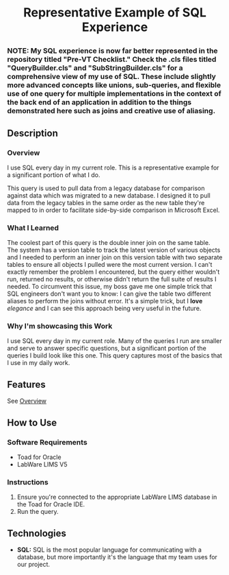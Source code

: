 # <p align="center">Representative Example of SQL Experience</p>

### __NOTE: My SQL experience is now far better represented in the repository titled "Pre-VT Checklist." Check the .cls files titled "QueryBuilder.cls" and "SubStringBuilder.cls" for a comprehensive view of my use of SQL. These include slightly more advanced concepts like unions, sub-queries, and flexible use of one query for multiple implementations in the context of the back end of an application in addition to the things demonstrated here such as joins and creative use of aliasing.__

## Description
### Overview
I use SQL every day in my current role. This is a representative example for a significant portion of what I do.

This query is used to pull data from a legacy database for comparison against data which was migrated to a new database. I designed it to pull data from the legacy tables in the same order as the new table they're mapped to in order to facilitate side-by-side comparison in Microsoft Excel.

### What I Learned
The coolest part of this query is the double inner join on the same table. The system has a version table to track the latest version of various objects and I needed to perform an inner join on this version table with two separate tables to ensure all objects I pulled were the most current version. I can't exactly remember the problem I encountered, but the query either wouldn't run, returned no results, or otherwise didn't return the full suite of results I needed. To circumvent this issue, my boss gave me one simple trick that SQL engineers don't want you to know: I can give the table two different aliases to perform the joins without error. It's a simple trick, but I __love__ _elegance_ and I can see this approach being very useful in the future.

### Why I'm showcasing this Work
I use SQL every day in my current role. Many of the queries I run are smaller and serve to answer specific questions, but a significant portion of the queries I build look like this one. This query captures most of the basics that I use in my daily work. 

## Features
See [Overview](#Overview)

## How to Use
### Software Requirements
* Toad for Oracle
* LabWare LIMS V5

### Instructions
1. Ensure you're connected to the appropriate LabWare LIMS database in the Toad for Oracle IDE.
2. Run the query.

## Technologies
* __SQL:__ SQL is the most popular language for communicating with a database, but more importantly it's the language that my team uses for our project.

